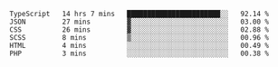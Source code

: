 <!--START_SECTION:waka-->

```text
TypeScript   14 hrs 7 mins   ███████████████████████░░   92.14 %
JSON         27 mins         ▓░░░░░░░░░░░░░░░░░░░░░░░░   03.00 %
CSS          26 mins         ▓░░░░░░░░░░░░░░░░░░░░░░░░   02.88 %
SCSS         8 mins          ▒░░░░░░░░░░░░░░░░░░░░░░░░   00.96 %
HTML         4 mins          ░░░░░░░░░░░░░░░░░░░░░░░░░   00.49 %
PHP          3 mins          ░░░░░░░░░░░░░░░░░░░░░░░░░   00.38 %
```

<!--END_SECTION:waka-->


<!--
**Leorio21/Leorio21** is a ✨ _special_ ✨ repository because its `README.md` (this file) appears on your GitHub profile.

Here are some ideas to get you started:

- 🔭 I’m currently working on ...
- 🌱 I’m currently learning ...
- 👯 I’m looking to collaborate on ...
- 🤔 I’m looking for help with ...
- 💬 Ask me about ...
- 📫 How to reach me: ...
- 😄 Pronouns: ...
- ⚡ Fun fact: ...
-->
